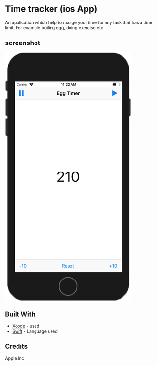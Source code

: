 # Time tracker (ios App)
An application which help to mange your time for any task that has a time limit. For example boiling egg, doing exercise etc 

## screenshot
![Main page](https://raw.githubusercontent.com/SyedKhawarAli/Time-tracker-ios-App/master/Screen%20Shot%202018-05-04%20at%2011.22.10%20AM%20copy.png "Timer start Page")

## Built With

* [Xcode](https://developer.apple.com/xcode/) - used 
* [Swift](https://swift.org/) - Language used

## Credits
Apple.Inc 
